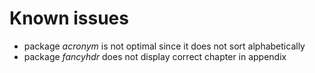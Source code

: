 # Known issues
- package *acronym* is not optimal since it does not sort alphabetically
- package *fancyhdr* does not display correct chapter in appendix
